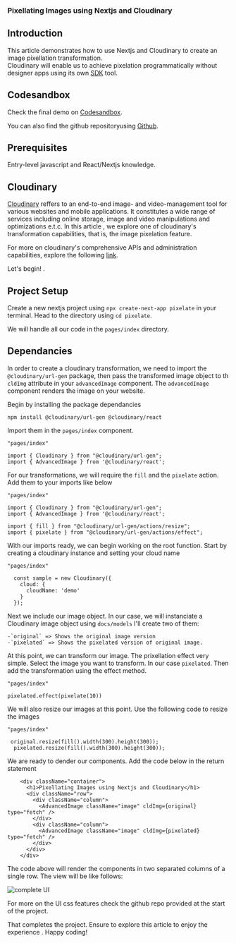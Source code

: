 ### Pixellating Images using Nextjs and Cloudinary

## Introduction

This article demonstrates how to use Nextjs and Cloudinary to create an image pixellation transformation.  
Cloudinary will enable us to achieve pixelation programmatically without designer apps using its own [SDK](https://cloudinary.com/documentation/cloudinary_sdks)  tool.

## Codesandbox

Check the final demo on [Codesandbox](/).
<CodeSandbox
title="mergevideos"
id=" "
/>

You can also find  the github repositoryusing [Github](/).

## Prerequisites

Entry-level javascript and React/Nextjs knowledge.


## Cloudinary

[Cloudinary](https://cloudinary.com/?ap=em)  reffers to  an end-to-end image- and video-management tool for various websites and mobile applications. It constitutes a wide range of services including online storage, image and video manipulations and optimizations e.t.c.
In this article , we explore one of cloudinary's transformation capabilities, that is, the image pixelation feature. 

For more on cloudinary's comprehensive APIs and administration capabilities, explore the following [link](https://cloudinary.com/documentation/react_image_transformations).

Let's begin!
.
## Project Setup

Create a new nextjs project using `npx create-next-app pixelate`  in your terminal.
Head to the directory using `cd pixelate`.

We will handle all our code in the `pages/index` directory. 

## Dependancies

In order to create a cloudinary transformation, we need to import the `@cloudinary/url-gen` package, then pass the transformed image object to th `cldImg` attribute in your `advancedImage` component. The `advancedImage` component renders the image on your website.

Begin by installing the package dependancies

```
npm install @cloudinary/url-gen @cloudinary/react
```

Import them in the `pages/index` component. 

```
"pages/index"

import { Cloudinary } from "@cloudinary/url-gen";
import { AdvancedImage } from '@cloudinary/react';
```
For our transformations, we will require the `fill` and the `pixelate` action. Add them to your imports like below

```
"pages/index"

import { Cloudinary } from "@cloudinary/url-gen";
import { AdvancedImage } from '@cloudinary/react';

import { fill } from "@cloudinary/url-gen/actions/resize";
import { pixelate } from "@cloudinary/url-gen/actions/effect";

```

With our imports ready, we can begin working on the root function. 
Start by creating a cloudinary instance and setting your cloud name

```
"pages/index"

  const sample = new Cloudinary({
    cloud: {
      cloudName: 'demo'
    }
  });

```

Next we include our image object. In our case, we will instanciate a Cloudinary image object using `docs/models`
I'll create two of them: 

    -`original` => Shows the original image version
    -`pixelated` => Shows the pixelated version of original image.


At this point, we can transform our image.  The prixellation effect very simple. Select the image you want to transform. In our case `pixelated`. Then add the transformation using the effect method. 

```
"pages/index"

pixelated.effect(pixelate(10))
```

We will also resize our images at this point. Use the following code to resize the images

```
"pages/index"

 original.resize(fill().width(300).height(300));
  pixelated.resize(fill().width(300).height(300));
```

We are ready to dender our components.
Add the code below in the return statement

```
    <div className="container">
      <h1>Pixellating Images using Nextjs and Cloudinary</h1>
      <div className="row">
        <div className="column">
          <AdvancedImage className="image" cldImg={original} type="fetch" />
        </div>
        <div className="column">
          <AdvancedImage className="image" cldImg={pixelated} type="fetch" />
        </div>
      </div>
    </div>
```

The code above will render the components in two separated columns of a single row. The view will be like follows:

![complete UI](https://res.cloudinary.com/dogjmmett/image/upload/v1648544697/sample_s6vdnz.png "complete UI")

For more on the UI css features check the github repo provided at the start of the project. 

That completes the project. Ensure to explore this article to enjoy the experience . 
Happy coding!